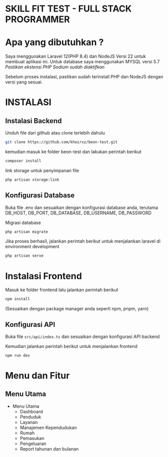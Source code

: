 # SKILL FIT TEST - FULL STACK PROGRAMMER

# Apa yang dibutuhkan ?

Saya menggunakan Laravel 12(PHP 8.4) dan NodeJS Versi 22 untuk membuat aplikasi ini.
Untuk database saya menggunakan MYSQL versi 5.7
_Pastikan ekstensi PHP Sodium sudah diaktifkan_

Sebelum proses instalasi, pastikan sudah terinstall PHP dan NodeJS dengan versi yang sesuai.

# INSTALASI

## Instalasi Backend

Unduh file dari github atau clone terlebih dahulu

```bash
git clone https://github.com/khoirxz/beon-test.git
```

kemudian masuk ke folder beon-test dan lakukan perintah berikut

```bash
composer install
```

link storage untuk penyimpanan file

```bash
php artisan storage:link
```

## Konfigurasi Database

Buka file .env dan sesuaikan dengan konfigurasi database anda, terutama DB_HOST, DB_PORT, DB_DATABASE, DB_USERNAME, DB_PASSWORD

Migrasi database

```bash
php artisan migrate
```

Jika proses berhasil, jalankan perintah berikut untuk menjalankan laravel di environment development

```bash
php artisan serve
```

# Instalasi Frontend

Masuk ke folder frontend lalu jalankan perintah berikut

```bash
npm install
```

(Sesuaikan dengan package manager anda seperti npm, pnpm, yarn)

## Konfigurasi API

Buka file `src/api/index.ts` dan sesuaikan dengan konfigurasi API backend

Kemudian jalankan perintah berikut untuk menjalankan frontend

```bash
npm run dev
```

# Menu dan Fitur

## Menu Utama

- Menu Utama
  - Dashboard
  - Penduduk
  - Layanan
  - Manajemen Kependudukan
  - Rumah
  - Pemasukan
  - Pengeluaran
  - Report tahunan dan bulanan

